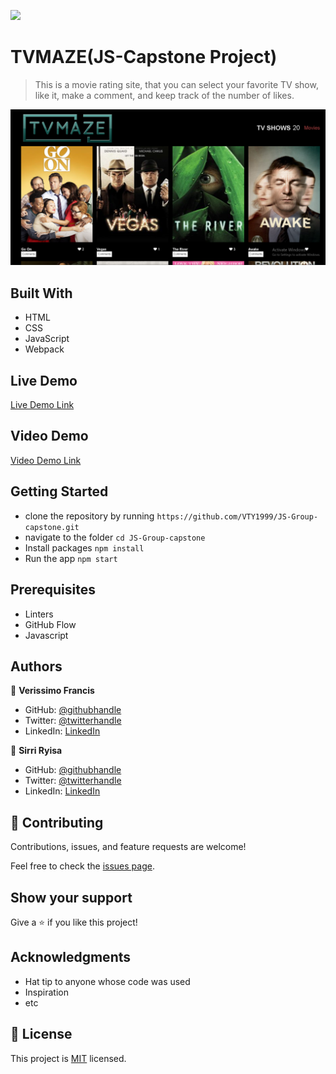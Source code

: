 ![](https://img.shields.io/badge/Microverse-blueviolet)

# TVMAZE(JS-Capstone Project)

> This is a movie rating site, that you can select your favorite TV show, like it, make a comment, and keep track of the number of likes.

![sreenshot](https://github.com/VTY1999/JS-Group-capstone/blob/dev/src/images/Screenshot%20(98).png)

## Built With
- HTML
- CSS
- JavaScript
- Webpack


## Live Demo

[Live Demo Link](https://vty1999.github.io/JS-Group-capstone/)

## Video Demo
[Video Demo Link](https://www.loom.com/share/6bebfdefccc0430da6c477d9f94dc035)


## Getting Started

- clone the repository by running
``` https://github.com/VTY1999/JS-Group-capstone.git ```
- navigate to the folder
``` cd JS-Group-capstone ```
- Install packages
``` npm install ```
- Run the app
``` npm start ```
## Prerequisites
- Linters
- GitHub Flow
- Javascript

## Authors

👤 **Verissimo Francis**

- GitHub: [@githubhandle](https://github.com/VTY1999)
- Twitter: [@twitterhandle](https://twitter.com/verissimoty?s=09)
- LinkedIn: [LinkedIn](https://www.linkedin.com/in/francis-verissimo-b5b4521b1/)

👤 **Sirri Ryisa**

- GitHub: [@githubhandle](https://github.com/SirriRyisa)
- Twitter: [@twitterhandle](https://twitter.com/N_Ryisa)
- LinkedIn: [LinkedIn](https://www.linkedin.com/in/ryisa-sirri-ngwa-a30013202)

## 🤝 Contributing

Contributions, issues, and feature requests are welcome!

Feel free to check the [issues page](../../issues/).

## Show your support

Give a ⭐️ if you like this project!

## Acknowledgments

- Hat tip to anyone whose code was used
- Inspiration
- etc

## 📝 License

This project is [MIT](./MIT.md) licensed.
